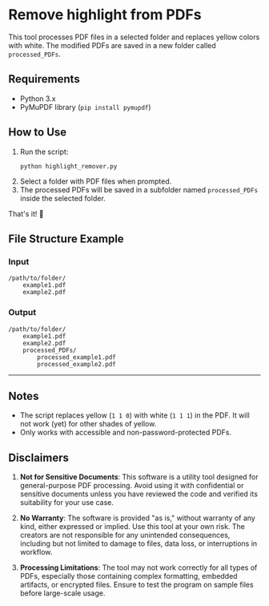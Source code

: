 # Remove highlight from PDFs

This tool processes PDF files in a selected folder and replaces yellow colors with white. The modified PDFs are saved in a new folder called `processed_PDFs`.

## Requirements
- Python 3.x
- PyMuPDF library (`pip install pymupdf`)

## How to Use
1. Run the script:
   ```
   python highlight_remover.py
   ```
2. Select a folder with PDF files when prompted.
3. The processed PDFs will be saved in a subfolder named `processed_PDFs` inside the selected folder.

That's it! 🎉

## File Structure Example

### Input
```plaintext
/path/to/folder/
    example1.pdf
    example2.pdf
```

### Output
```plaintext
/path/to/folder/
    example1.pdf
    example2.pdf
    processed_PDFs/
        processed_example1.pdf
        processed_example2.pdf
```

---

## Notes
- The script replaces yellow (`1 1 0`) with white (`1 1 1`) in the PDF. It will not work (yet) for other shades of yellow.
- Only works with accessible and non-password-protected PDFs.

## Disclaimers

1. **Not for Sensitive Documents**: This software is a utility tool designed for general-purpose PDF processing. Avoid using it with confidential or sensitive documents unless you have reviewed the code and verified its suitability for your use case.

2. **No Warranty**: The software is provided "as is," without warranty of any kind, either expressed or implied. Use this tool at your own risk. The creators are not responsible for any unintended consequences, including but not limited to damage to files, data loss, or interruptions in workflow.

3. **Processing Limitations**: The tool may not work correctly for all types of PDFs, especially those containing complex formatting, embedded artifacts, or encrypted files. Ensure to test the program on sample files before large-scale usage.
